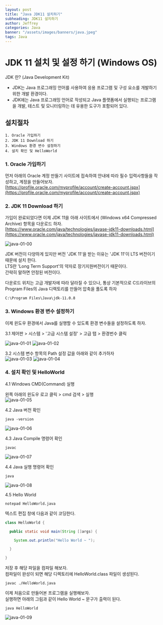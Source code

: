 ```yaml
---
layout: post
title: "Java JDK11 설치하기"
subheading: JDK11 설치하기
author: Jeffrey
categories: Java
banner: "/assets/images/banners/java.jpeg"
tags: Java
---
```



# JDK 11 설치 및 설정 하기 (Windows OS)    

JDK 란? (Java Development Kit)  
- JDK는 Java 프로그래밍 언어를 사용하여 응용 프로그램 및 구성 요소를 개발하기 위한 개발 환경이다.  
- JDK에는 Java 프로그래밍 언어로 작성되고 Java 플랫폼에서 실행되는 프로그램을 개발, 테스트 및 모니터링하는 데 유용한 도구가 포함되어 있다.  

## 설치절차
    1. Oracle 가입하기
    2. JDK 11 Download 하기
    3. Windows 환경 변수 설정하기
    4. 설치 확인 및 HelloWorld


### 1. Oracle 가입하기
먼저 아래의 Oracle 계정 만들기 사이트에 접속하여 안내에 따라 필수 입력사항들을 작성하고, 계정을 만들어보자.  
[https://profile.oracle.com/myprofile/account/create-account.jspx](https://profile.oracle.com/myprofile/account/create-account.jspx)

### 2. JDK 11 Download 하기
가입이 완료되었다면 이제 JDK 11을 아래 사이트에서 (Windows x64 Compressed Archive) 항목을 다운로드 하자.  
[https://www.oracle.com/java/technologies/javase-jdk11-downloads.html](https://www.oracle.com/java/technologies/javase-jdk11-downloads.html)

![java-01-00](../../../../assets/images/post/java_01/00.png)
  

JDK 버전이 다양하게 있지만 버전 'JDK 11'을 받는 이유는 'JDK 11'이 LTS 버전이기 때문에 설치 한다.    
LTS란 'Long Term Support'의 약자로 장기지원버전이기 때문이다.  
간략히 말하면 안정된 버전이다.  

다운로드 위치는 고급 개발자에 따라 달라질 수 있으나, 통상 기본적으로 C드라이브의 Program Files의 Java 디렉토리를 만들어 압축을 풀도록 하자  

    C:\Program Files\Java\jdk-11.0.8  


### 3. Windows 환경 변수 설정하기  
이제 윈도우 환경에서 Java를 실행할 수 있도록 환경 변수들을 설정하도록 하자.  

3.1 제어판 > 시스템 > '고급 시스템 설정' > 고급 탭 > 환경번수 클릭  

![java-01-01](../../../../assets/images/post/java_01/01.png)
![java-01-02](../../../../assets/images/post/java_01/02.png)

3.2 시스템 변수 항목의 Path 설정 값을 아래와 같이 추가하자   
![java-01-03](../../../../assets/images/post/java_01/03.png)
![java-01-04](../../../../assets/images/post/java_01/04.png)


### 4. 설치 확인 및 HelloWorld 

4.1 Windows CMD(Command) 실행  

왼쪽 아래의 윈도우 로고 클릭 > cmd 검색 > 실행  
![java-01-05](../../../../assets/images/post/java_01/05.png)


4.2 Java 버전 확인  

    java -version

![java-01-06](../../../../assets/images/post/java_01/06.png)

  
4.3 Java Compile 명령어 확인  

    javac

![java-01-07](../../../../assets/images/post/java_01/07.png)  


4.4 Java 실행 명령어 확인  
  
    java
  
![java-01-08](../../../../assets/images/post/java_01/08.png)  
 
  
4.5 Hello World  
  

    notepad HelloWorld.java

텍스트 편집 창에 다음과 같이 코딩한다.  

```java
class HelloWorld {

  public static void main(String []args) {

    System.out.println("Hello World ~ ");

  }

}

```

저장 후 해당 파일을 컴파일 해보자.  
컴파일이 완성이 되면 해당 디렉토리에 HelloWorld.class 파일이 생성된다.  
  

    javac ./HelloWorld.java


이제 처음으로 만들어본 프로그램을 실행해보자.  
실행하면 아래의 그림과 같이 Hello World ~ 문구가 출력이 된다.  
    

    java HelloWorld


![java-01-09](../../../../assets/images/post/java_01/09.png)  